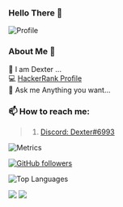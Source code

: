 ### Hello There 👋

![Profile](https://komarev.com/ghpvc/?username=dexthegeek)

### About Me 📌

🔭 I am Dexter ...  
💻 [HackerRank Profile](https://www.hackerrank.com/dexthegeek)  
💬 Ask me Anything you want...

### 📫 How to reach me:  

>  1.  [Discord: Dexter#6993](https://discord.com/users/902583742646845561)  

![Metrics](https://metrics.lecoq.io/krvishalsh?template=classic&repositories.forks=true&base.header=0&languages=1&people=1&lines=1&languages.colors=github&languages.threshold=0%25&people.limit=28&people.size=28&people.types=followers%2C%20following&people.thanks=%20Sebbl0508%20&people.identicons=false&people.shuffle=false&config.timezone=Europe%2FCopenhagen)

[![GitHub followers](https://img.shields.io/github/followers/dexthegeek?label=Follow&style=social)](https://github.com/dexthegeek)

![Top Languages](https://github-readme-stats.vercel.app/api/top-langs/?username=dexthegeek&count_private=true&theme=dark)

<img src="https://github-readme-streak-stats.herokuapp.com/?user=dexthegeek&theme=calm" class="center">
<img src="https://github-readme-stats.vercel.app/api?username=dexthegeek&count_private=true&show_icons=true&theme=dracula" class="center">
